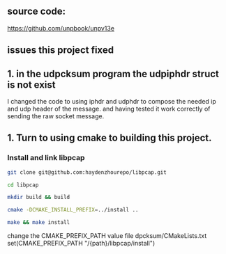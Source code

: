 ## source code: 
https://github.com/unpbook/unpv13e

## issues this project fixed

## 1. in the udpcksum program the udpiphdr struct is not exist
I changed the code to using iphdr and udphdr to compose the needed
ip and udp header of the message. and having tested it work correctly
of sending the raw socket message.



## 1. Turn to using cmake to building this project.
### Install and link libpcap
```sh
git clone git@github.com:haydenzhourepo/libpcap.git 

cd libpcap

mkdir build && build

cmake -DCMAKE_INSTALL_PREFIX=../install ..  

make && make install

```

change the CMAKE_PREFIX_PATH value file dpcksum/CMakeLists.txt
set(CMAKE_PREFIX_PATH "/{path}/libpcap/install")

